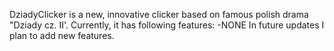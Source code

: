 DziadyClicker is a new, innovative clicker based on famous polish drama "Dziady cz. II'.
Currently, it has following features:
-NONE
In future updates I plan to add new features.
